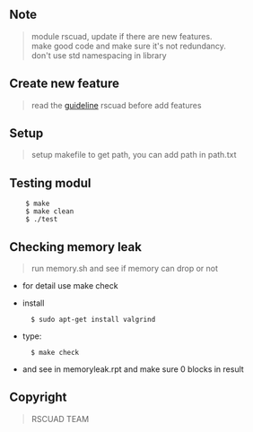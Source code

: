 ## Note
> module rscuad, update if there are new features.<br>
> make good code and make sure it's not redundancy.<br>
> don't use std namespacing in library 

## Create new feature
> read the <a href="https://github.com/R-SCUAD-PROGRESS/Guidelines">guideline</a> rscuad before add features

## Setup
> setup makefile to get path, you can add path in path.txt

## Testing modul

        $ make
        $ make clean
        $ ./test

## Checking memory leak
> run memory.sh and see if memory can drop or not
- for detail use make check
- install

        $ sudo apt-get install valgrind
- type:

        $ make check 

- and see in memoryleak.rpt and make sure 0 blocks in result

## Copyright
> RSCUAD TEAM
